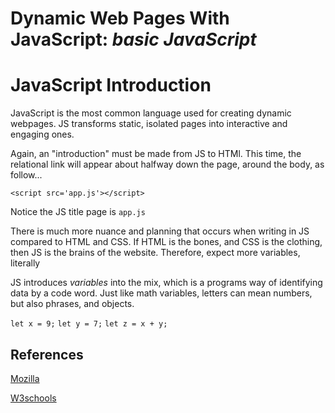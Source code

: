 
# Dynamic Web Pages With JavaScript: *basic JavaScript*

# JavaScript Introduction

JavaScript is the most common language used for creating dynamic webpages. JS transforms static, isolated pages into interactive and engaging ones.

Again, an "introduction" must be made from JS to HTMl. This time, the relational link will appear about halfway down the page, around the body, as follow...

`<script src='app.js'></script>`

Notice the JS title page is `app.js`

There is much more nuance and planning that occurs when writing in JS compared to HTML and CSS. If HTML is the bones, and CSS is the clothing, then JS is the brains of the website. Therefore, expect more variables, literally

JS introduces *variables* into the mix, which is a programs way of identifying data by a code word. Just like math variables, letters can mean numbers, but also phrases, and objects. 

`let x = 9;`
`let y = 7;`
`let z = x + y;`

## References

[Mozilla](https://developer.mozilla.org/en-US/docs/Web/JavaScript)

[W3schools](https://www.w3schools.com/js/js_variables.asp)
